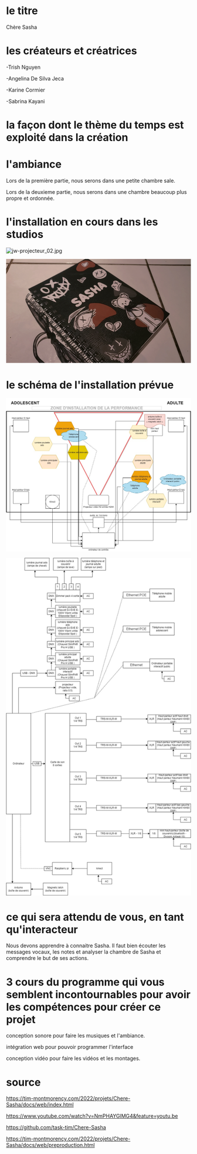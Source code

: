# le titre

Chère Sasha

# les créateurs et créatrices

-Trish Nguyen

-Angelina De Silva Jeca

-Karine Cormier

-Sabrina Kayani

# la façon dont le thème du temps est exploité dans la création





# l'ambiance

Lors de la première partie, nous serons dans une petite chambre sale.

Lors de la deuxieme partie, nous serons dans une chambre beaucoup plus propre et ordonnée.


# l'installation en cours dans les studios 
![jw-projecteur_02.jpg](medias/jw-projecteur_02.jpg)

![s-journal_ado_02.jpg](medias/s-journal_ado_02.jpg)

# le schéma de l'installation prévue 

![plantation_01.jpg](medias/plantation_01.jpg)

![plantation_02.jpg](medias/plantation_02.jpg)

# ce qui sera attendu de vous, en tant qu'interacteur

Nous devons apprendre à connaitre Sasha. Il faut bien écouter les messages vocaux, les notes et analyser la chambre de Sasha et comprendre le but de ses actions.

# 3 cours du programme qui vous semblent incontournables pour avoir les compétences pour créer ce projet

conception sonore pour faire les musiques et l'ambiance.

intégration web pour pouvoir programmer l'interface

conception vidéo pour faire les vidéos et les montages.

# source

https://tim-montmorency.com/2022/projets/Chere-Sasha/docs/web/index.html

https://www.youtube.com/watch?v=NmPHAYGlMG4&feature=youtu.be

https://github.com/task-tim/Chere-Sasha

https://tim-montmorency.com/2022/projets/Chere-Sasha/docs/web/preproduction.html
